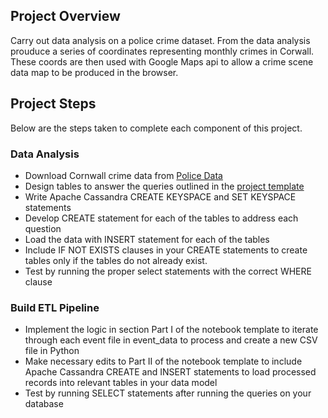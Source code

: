 ## Project Overview
Carry out data analysis on a police crime dataset.  From the data analysis prouduce a series of coordinates representing monthly crimes in Corwall.  These coords are then used with Google Maps api to allow a crime scene data map to be produced in the browser.

## Project Steps
Below are the steps taken to complete each component of this project.

### Data Analysis
- Download Cornwall crime data from [Police Data](https://data.police.uk/data/)
- Design tables to answer the queries outlined in the [project template](https://github.com/riched158/UdacityDataEngineering/blob/master/datamodelling/project2/Project_1B_%20Project_Template.ipynb) &nbsp;
- Write Apache Cassandra CREATE KEYSPACE and SET KEYSPACE statements
- Develop CREATE statement for each of the tables to address each question
- Load the data with INSERT statement for each of the tables
- Include IF NOT EXISTS clauses in your CREATE statements to create tables only if the tables do not already exist.
- Test by running the proper select statements with the correct WHERE clause

### Build ETL Pipeline
- Implement the logic in section Part I of the notebook template to iterate through each event file in event_data to process and create a new CSV file in Python
- Make necessary edits to Part II of the notebook template to include Apache Cassandra CREATE and INSERT statements to load processed records into relevant tables in your data model
- Test by running SELECT statements after running the queries on your database

